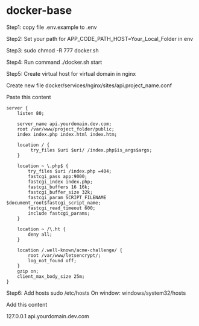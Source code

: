 # docker-base

Step1: copy file .env.example to .env

Step2: Set your path for APP_CODE_PATH_HOST=Your_Local_Folder in env

Step3: sudo chmod -R 777 docker.sh

Step4: Run command ./docker.sh start 

Step5: Create virtual host for virtual domain in nginx

Create new file docker/services/nginx/sites/api.project_name.conf

Paste this content

```
server {
    listen 80;

    server_name api.yourdomain.dev.com;
    root /var/www/project_folder/public;
    index index.php index.html index.htm;

    location / {
         try_files $uri $uri/ /index.php$is_args$args;
    }

    location ~ \.php$ {
        try_files $uri /index.php =404;
        fastcgi_pass app:9000;
        fastcgi_index index.php;
        fastcgi_buffers 16 16k;
        fastcgi_buffer_size 32k;
        fastcgi_param SCRIPT_FILENAME $document_root$fastcgi_script_name;
        fastcgi_read_timeout 600;
        include fastcgi_params;
    }

    location ~ /\.ht {
        deny all;
    }

    location /.well-known/acme-challenge/ {
        root /var/www/letsencrypt/;
        log_not_found off;
    }
    gzip on;    
    client_max_body_size 25m;
}

```

Step6: Add hosts
sudo /etc/hosts 
On window: windows/system32/hosts 

Add this content 

127.0.0.1 api.yourdomain.dev.com


